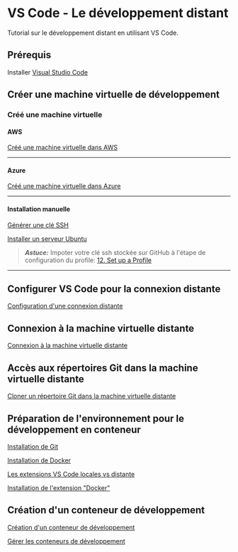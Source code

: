 # VS Code - Le développement distant
Tutorial sur le développement distant en utilisant VS Code.

## Prérequis
Installer [Visual Studio Code](https://code.visualstudio.com/Download)

## Créer une machine virtuelle de développement
### Créé une machine virtuelle
#### AWS
[Créé une machine virtuelle dans AWS](./AWS%20-%20Créé%20une%20machine%20virtuelle.md)

---
#### Azure
[Créé une machine virtuelle dans Azure](./Azure%20-%20Créé%20une%20machine%20virtuelle.md)

---
#### Installation manuelle
[Générer une clé SSH](./Misc%20-%20Créer%20une%20clé%20SSH%20local.md)

[Installer un serveur Ubuntu](https://ubuntu.com/tutorials/install-ubuntu-server)

> ***Astuce:*** Impoter votre clé ssh stockée sur GitHub à l'étape de configuration du profile: [12. Set up a Profile](https://ubuntu.com/tutorials/install-ubuntu-server#12-set-up-a-profile)
---

## Configurer VS Code pour la connexion distante
[Configuration d'une connexion distante](./VSCode%20-%20Configuration%20d'une%20connection%20distante.md)

## Connexion à la machine virtuelle distante
[Connexion à la machine virtuelle distante](./VSCode%20-%20Connexion%20à%20la%20machine%20virtuelle%20distante.md)

## Accès aux répertoires Git dans la machine virtuelle distante
[Cloner un répertoire Git dans la machine virtuelle distante](./VSCode%20-%20Cloner%20un%20répertoire%20Git%20dans%20la%20machine%20virtuelle%20distante.md)

## Préparation de l'environnement pour le développement en conteneur
[Installation de Git](./VSCode%20-%20Ubuntu%20-%20Git%20Installation.md)

[Installation de Docker](./VSCode%20-%20Ubuntu%20-%20Docker%20Installation.md)

[Les extensions VS Code locales vs distante](./VSCode%20-%20Remote%20addons.md)

[Installation de l'extension "Docker"](./VSCode%20-%20Installation%20addon%20Docker.md)

## Création d'un conteneur de développement
[Création d'un conteneur de développement](./VSCode%20-%20Création%20d'un%20conteneur%20de%20développement.md)

[Gérer les conteneurs de développement](./VSCode%20-%20Géré%20les%20conteneurs%20de%20développement.md)

